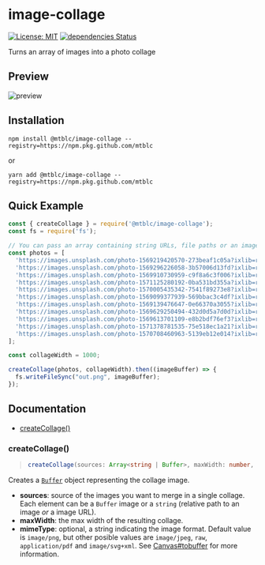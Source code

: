 # image-collage

[![License: MIT](https://img.shields.io/badge/License-MIT-blue.svg)](https://opensource.org/licenses/MIT)
[![dependencies Status](https://david-dm.org/mtblc/image-collage/status.svg)](https://david-dm.org/mtblc/image-collage)

Turns an array of images into a photo collage

## Preview

![preview](https://user-images.githubusercontent.com/1679496/67254073-6b39f700-f451-11e9-9aec-13bb7211ec66.png)

## Installation

    npm install @mtblc/image-collage --registry=https://npm.pkg.github.com/mtblc

or

    yarn add @mtblc/image-collage --registry=https://npm.pkg.github.com/mtblc

## Quick Example

```javascript
const { createCollage } = require('@mtblc/image-collage');
const fs = require('fs');

// You can pass an array containing string URLs, file paths or an image Buffer
const photos = [
  'https://images.unsplash.com/photo-1569219420570-273beaf1c05a?ixlib=rb-1.2.1&q=80&fm=jpg&crop=entropy&cs=tinysrgb&w=1080&fit=max',
  'https://images.unsplash.com/photo-1569296226058-3b57006d13fd?ixlib=rb-1.2.1&q=80&fm=jpg&crop=entropy&cs=tinysrgb&w=1080&fit=max',
  'https://images.unsplash.com/photo-1569910730959-c9f8a6c3f006?ixlib=rb-1.2.1&q=80&fm=jpg&crop=entropy&cs=tinysrgb&w=1080&fit=max',
  'https://images.unsplash.com/photo-1571125280192-0ba531bd355a?ixlib=rb-1.2.1&q=80&fm=jpg&crop=entropy&cs=tinysrgb&w=1080&fit=max',
  'https://images.unsplash.com/photo-1570005435342-7541f89273e8?ixlib=rb-1.2.1&q=80&fm=jpg&crop=entropy&cs=tinysrgb&w=1080&fit=max',
  'https://images.unsplash.com/photo-1569099377939-569bbac3c4df?ixlib=rb-1.2.1&q=80&fm=jpg&crop=entropy&cs=tinysrgb&w=1080&fit=max',
  'https://images.unsplash.com/photo-1569139476647-0e66370a3055?ixlib=rb-1.2.1&q=80&fm=jpg&crop=entropy&cs=tinysrgb&w=1080&fit=max',
  'https://images.unsplash.com/photo-1569629250494-432d0d5a7d0d?ixlib=rb-1.2.1&q=80&fm=jpg&crop=entropy&cs=tinysrgb&w=1080&fit=max',
  'https://images.unsplash.com/photo-1569613701109-e8b2bdf76ef3?ixlib=rb-1.2.1&q=80&fm=jpg&crop=entropy&cs=tinysrgb&w=1080&fit=max',
  'https://images.unsplash.com/photo-1571378781535-75e518ec1a21?ixlib=rb-1.2.1&q=80&fm=jpg&crop=entropy&cs=tinysrgb&w=1080&fit=max',
  'https://images.unsplash.com/photo-1570708460963-5139eb12e014?ixlib=rb-1.2.1&q=80&fm=jpg&crop=entropy&cs=tinysrgb&w=1080&fit=max',
];

const collageWidth = 1000;

createCollage(photos, collageWidth).then((imageBuffer) => {
  fs.writeFileSync("out.png", imageBuffer);
});
```

## Documentation

* [createCollage()](#createcollage)

### createCollage()

> ```ts
> createCollage(sources: Array<string | Buffer>, maxWidth: number, mimeType?: string) => Buffer
> ```

Creates a [`Buffer`](https://nodejs.org/api/buffer.html) object representing the collage image.

- **sources**: source of the images you want to merge in a single collage. Each element can be a `Buffer` image or a `string` (relative path to an image _or_ a image URL).
- **maxWidth**: the max width of the resulting collage.
- **mimeType**: optional, a string indicating the image format. Default value is `image/png`, but other posible values are `image/jpeg`, `raw`, `application/pdf` and `image/svg+xml`. See [Canvas#tobuffer](https://github.com/Automattic/node-canvas/blob/master/Readme.md#canvastobuffer) for more information.

